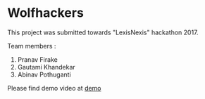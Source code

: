 # Wolfhackers

This project was submitted towards "LexisNexis" hackathon 2017.

Team members : 

1. Pranav Firake
2. Gautami Khandekar
3. Abinav Pothuganti

Please find demo video at [demo](https://github.com/pranav-firake/Wolfhackers/blob/master/WolfHackers.mp4)
